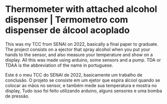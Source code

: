 <div>
  <h1>
    Thermometer with attached alcohol dispenser | Termometro com dispenser de álcool acoplado
  </h1>
</div>


<div>
  <p>
    This was my TCC from SENAI on 2022, basically a final paper to graduate. The project consists on a ejector that spray alcohol when you put your hands to the sensor, 
    and also measure your temperature and show on a display. All this was made using arduino, some sensors and a pump. TDA or TDAA is the abbreviation of the name in portuguese.
  </p>

  <p>
    Este é o meu TCC do SENAI de 2022, basicamente um trabalho de conclusão. O projeto se consiste em um ejetor que espira álcool quando se colocar as mãos no sensor,
    e também mede sua temperatura e mostra no display, Tudo isso foi feito utilizando arduino, alguns sensores e uma bomba de pressão.
  </p>
</div>
